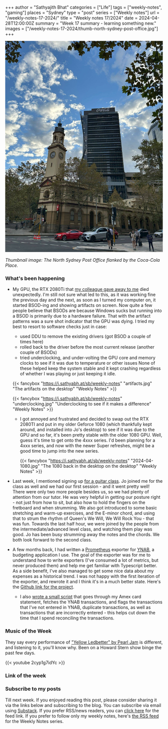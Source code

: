 +++
author = "Sathyajith Bhat"
categories = ["Life"]
tags = ["weekly-notes", "gaming"]
places = "Sydney"
type = "post"
series = ["Weekly notes"]
url = "/weekly-notes-17-2024/"
title = "Weekly notes 17/2024"
date = 2024-04-28T12:00:00Z
summary = "Week 17 summary - learning something new."
images = ["/weekly-notes-17-2024/thumb-north-sydney-post-office.jpg"]
+++

![](thumb-north-sydney-post-office.jpg)

_Thumbnail image: The North Sydney Post Office flanked by the Coca-Cola Place._ 

### What's been happening

* My GPU, the RTX 2080Ti that [my colleague gave away to me](/2023/07/09/weekly-notes-27-2023/) died unexpectedly. I'm still not sure what led to this, as it was working fine the previous day and the next, as soon as I turned my computer on, it started BSOD-ing and showing artifacts on screen. Now quite a few people believe that BSODs are because Windows sucks but running into a BSOD is primarily due to a hardware failure. That with the artifact patterns was a sure shot indicator that the GPU was dying. I tried my best to resort to software checks just in case:
    * used DDU to remove the existing drivers (got BSOD a couple of times here)
    * rolled back to the driver before the most current release (another couple of BSODs)
    * tried underclocking, and under-volting the GPU core and memory clocks to see if it was due to temperature or other issues
  None of these helped keep the system stable and it kept crashing regardless of whether I was playing or just keeping it idle. 

    {{< fancybox "https://i.sathyabh.at/sb/weekly-notes" "artifacts.jpg" "The artifacts on the desktop" "Weekly Notes" >}}

    {{< fancybox "https://i.sathyabh.at/sb/weekly-notes" "underclocking.jpg" "Underclocking to see if it makes a difference" "Weekly Notes" >}}

  * I got annoyed and frustrated and decided to swap out the RTX 2080TI and put in my older Geforce 1080 (which thankfully kept around, and installed into Jo's desktop) to see if it was due to the GPU and so far, it's been pretty stable with the older 1080 GPU. Well, guess it's time to get onto the 4xxx series. I'd been planning for a 4xxx series, and now with the newer Super refreshes, might be a good time to jump into the new series.

    {{< fancybox "https://i.sathyabh.at/sb/weekly-notes" "2024-04-1080.jpg" "The 1080 back in the desktop on the desktop" "Weekly Notes" >}}

* Last week, I mentioned signing up [for a guitar class](/weekly-notes-16-2024/). Jo joined me for the class as well and we had our first session - and it went pretty well! There were only two more people besides us, so we had plenty of attention from our tutor. He was very helpful in getting our posture right - not just from how to sit, but also how to hold the fingers on the fretboard and when strumming. We also got introduced to some basic stretching and warm-up exercises, and the E-minor chord, and using that to strum the rhythm of Queen's We Will, We Will Rock You - that was fun. Towards the last half hour, we were joined by the people from the intermediate/advanced level class, and watching them play was good. Jo has been busy strumming away the notes and the chords. We both look forward to the second class. 
* A few months back, I had written a [Prometheus](https://prometheus.io/) exporter for [YNAB](https://www.ynab.com/), a budgeting application I use. The goal of the exporter was for me to understand how to write exporters (I've consumed a lot of metrics, but never produced them) and help me get familiar with Typescript better. As a side benefit, I've also managed to get some nice data about my expenses as a historical trend. I was not happy with the first iteration of the exporter, and rewrote it and I think it's in a much better state. Here's the [Github link for the project](https://github.com/sathyabhat/ynab-exporter).
    * I also [wrote a small script](https://github.com/SathyaBhat/ynab-validate) that goes through my Amex card statement, fetches the YNAB transactions, and flags the transactions that I've not entered in YNAB, duplicate transactions, as well as transactions that are incorrectly entered - this helps cut down the time that I spend reconciling the transactions. 

### Music of the Week

They say every performance of ["Yellow Ledbetter" by Pearl Jam](https://www.youtube.com/watch?v=2cyp1g7idYc) is different, and listening to it, you'll know why. Been on a Howard Stern show binge the past few days. 

{{< youtube 2cyp1g7idYc >}}

### Link of the week


### Subscribe to my posts

Till next week. If you enjoyed reading this post, please consider sharing it via the links below and subscribing to the blog. You can subscribe via email using [Substack](https://sathyabhat.substack.com/). If you prefer RSS/news readers, you can [click here](https://sathyabh.at/index.xml) for the feed link. If you prefer to follow only my weekly notes, here's [the RSS feed](https://sathyabh.at/series/weekly-notes/index.xml) for the Weekly Notes series. 